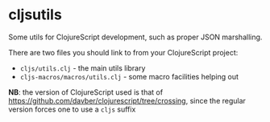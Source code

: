 cljsutils
=========

Some utils for ClojureScript development, such as proper JSON
marshalling.

There are two files you should link to from your ClojureScript
project:

* `cljs/utils.clj` - the main utils library
* `cljs-macros/macros/utils.clj` - some macro facilities helping out

**NB**: the version of ClojureScript used is that of
https://github.com/davber/clojurescript/tree/crossing, since the
regular version forces one to use a `cljs` suffix
